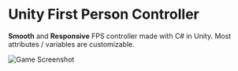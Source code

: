 # Unity First Person Controller 

__Smooth__ and __Responsive__ FPS controller made with C# in Unity. Most attributes / variables are customizable.

![Game Screenshot](https://user-images.githubusercontent.com/25326579/104108607-e3821780-52a4-11eb-97df-b5c3e40f30c1.png)